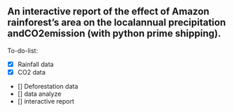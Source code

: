 ## An interactive report of the effect of Amazon rainforest’s area on the localannual precipitation andCO2emission (with python prime shipping).

To-do-list:
- [x] Rainfall data
- [x] CO2 data
- [] Deforestation data
- [] data analyze
- [] interactive report
